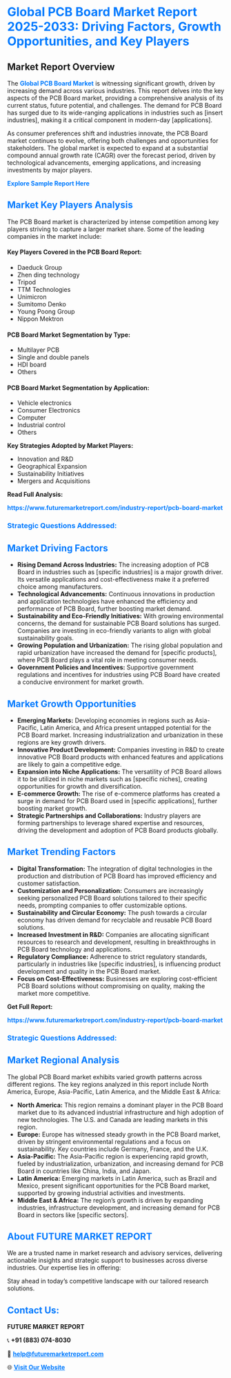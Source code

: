 <h1 style="color: #007BFF;">Global PCB Board Market Report 2025-2033: Driving Factors, Growth Opportunities, and Key Players</h1>

<section id="overview">
<h2>Market Report Overview</h2>
<p>The <a href="https://www.futuremarketreport.com/industry-report/pcb-board-market" style="color: #007BFF; text-decoration: none;"><strong>Global PCB Board Market</strong></a> is witnessing significant growth, driven by increasing demand across various industries. This report delves into the key aspects of the PCB Board market, providing a comprehensive analysis of its current status, future potential, and challenges. The demand for PCB Board has surged due to its wide-ranging applications in industries such as [insert industries], making it a critical component in modern-day [applications].</p>
<p>As consumer preferences shift and industries innovate, the PCB Board market continues to evolve, offering both challenges and opportunities for stakeholders. The global market is expected to expand at a substantial compound annual growth rate (CAGR) over the forecast period, driven by technological advancements, emerging applications, and increasing investments by major players.</p>
</section>

<section id="overview">
<p><a href="https://www.futuremarketreport.com/request-sample/reportId=82560" style="color: #007BFF; text-decoration: none;"><strong>Explore Sample Report Here</strong></a></p>
</section>

<section id="key-players">
<h2 style="color: #007BFF;">Market Key Players Analysis</h2>
<p>The PCB Board market is characterized by intense competition among key players striving to capture a larger market share. Some of the leading companies in the market include:</p>
<h4>Key Players Covered in the PCB Board Report:</h4>
<ul><li>Daeduck Group</li><li>Zhen ding technology</li><li>Tripod</li><li>TTM Technologies</li><li>Unimicron</li><li>Sumitomo Denko</li><li>Young Poong Group</li><li>Nippon Mektron</li></ul>
<h4>PCB Board Market Segmentation by Type:</h4>
<ul><li>Multilayer PCB</li><li>Single and double panels</li><li>HDI board</li><li>Others</li></ul>

<h4>PCB Board Market Segmentation by Application:</h4>
<ul><li>Vehicle electronics</li><li>Consumer Electronics</li><li>Computer</li><li>Industrial control</li><li>Others</li></ul>
<p><strong>Key Strategies Adopted by Market Players:</strong></p>
<ul>
<li>Innovation and R&D</li>
<li>Geographical Expansion</li>
<li>Sustainability Initiatives</li>
<li>Mergers and Acquisitions</li>
</ul>
</section>

<section>
<p><strong>Read Full Analysis: </strong></p><a href="https://www.futuremarketreport.com/industry-report/pcb-board-market" style="color: #007BFF; text-decoration: none;"><strong>https://www.futuremarketreport.com/industry-report/pcb-board-market</strong></a>
<h3 style="color: #007BFF;">Strategic Questions Addressed:</h3>
</section>

<section id="driving-factors">
<h2 style="color: #007BFF;">Market Driving Factors</h2>
<ul>
<li><strong>Rising Demand Across Industries:</strong> The increasing adoption of PCB Board in industries such as [specific industries] is a major growth driver. Its versatile applications and cost-effectiveness make it a preferred choice among manufacturers.</li>
<li><strong>Technological Advancements:</strong> Continuous innovations in production and application technologies have enhanced the efficiency and performance of PCB Board, further boosting market demand.</li>
<li><strong>Sustainability and Eco-Friendly Initiatives:</strong> With growing environmental concerns, the demand for sustainable PCB Board solutions has surged. Companies are investing in eco-friendly variants to align with global sustainability goals.</li>
<li><strong>Growing Population and Urbanization:</strong> The rising global population and rapid urbanization have increased the demand for [specific products], where PCB Board plays a vital role in meeting consumer needs.</li>
<li><strong>Government Policies and Incentives:</strong> Supportive government regulations and incentives for industries using PCB Board have created a conducive environment for market growth.</li>
</ul>
</section>

<section id="growth-opportunities">
<h2 style="color: #007BFF;">Market Growth Opportunities</h2>
<ul>
<li><strong>Emerging Markets:</strong> Developing economies in regions such as Asia-Pacific, Latin America, and Africa present untapped potential for the PCB Board market. Increasing industrialization and urbanization in these regions are key growth drivers.</li>
<li><strong>Innovative Product Development:</strong> Companies investing in R&D to create innovative PCB Board products with enhanced features and applications are likely to gain a competitive edge.</li>
<li><strong>Expansion into Niche Applications:</strong> The versatility of PCB Board allows it to be utilized in niche markets such as [specific niches], creating opportunities for growth and diversification.</li>
<li><strong>E-commerce Growth:</strong> The rise of e-commerce platforms has created a surge in demand for PCB Board used in [specific applications], further boosting market growth.</li>
<li><strong>Strategic Partnerships and Collaborations:</strong> Industry players are forming partnerships to leverage shared expertise and resources, driving the development and adoption of PCB Board products globally.</li>
</ul>
</section>

<section id="trending-factors">
<h2 style="color: #007BFF;">Market Trending Factors</h2>
<ul>
<li><strong>Digital Transformation:</strong> The integration of digital technologies in the production and distribution of PCB Board has improved efficiency and customer satisfaction.</li>
<li><strong>Customization and Personalization:</strong> Consumers are increasingly seeking personalized PCB Board solutions tailored to their specific needs, prompting companies to offer customizable options.</li>
<li><strong>Sustainability and Circular Economy:</strong> The push towards a circular economy has driven demand for recyclable and reusable PCB Board solutions.</li>
<li><strong>Increased Investment in R&D:</strong> Companies are allocating significant resources to research and development, resulting in breakthroughs in PCB Board technology and applications.</li>
<li><strong>Regulatory Compliance:</strong> Adherence to strict regulatory standards, particularly in industries like [specific industries], is influencing product development and quality in the PCB Board market.</li>
<li><strong>Focus on Cost-Effectiveness:</strong> Businesses are exploring cost-efficient PCB Board solutions without compromising on quality, making the market more competitive.</li>
</ul>
</section>

<section>
<p><strong>Get Full Report: </strong></p><a href="https://www.futuremarketreport.com/industry-report/pcb-board-market" style="color: #007BFF; text-decoration: none;"><strong>https://www.futuremarketreport.com/industry-report/pcb-board-market</strong></a>
<h3 style="color: #007BFF;">Strategic Questions Addressed:</h3>
</section>


<section id="regional-analysis">
<h2 style="color: #007BFF;">Market Regional Analysis</h2>
<p>The global PCB Board market exhibits varied growth patterns across different regions. The key regions analyzed in this report include North America, Europe, Asia-Pacific, Latin America, and the Middle East & Africa:</p>
<ul>
<li><strong>North America:</strong> This region remains a dominant player in the PCB Board market due to its advanced industrial infrastructure and high adoption of new technologies. The U.S. and Canada are leading markets in this region.</li>
<li><strong>Europe:</strong> Europe has witnessed steady growth in the PCB Board market, driven by stringent environmental regulations and a focus on sustainability. Key countries include Germany, France, and the U.K.</li>
<li><strong>Asia-Pacific:</strong> The Asia-Pacific region is experiencing rapid growth, fueled by industrialization, urbanization, and increasing demand for PCB Board in countries like China, India, and Japan.</li>
<li><strong>Latin America:</strong> Emerging markets in Latin America, such as Brazil and Mexico, present significant opportunities for the PCB Board market, supported by growing industrial activities and investments.</li>
<li><strong>Middle East & Africa:</strong> The region’s growth is driven by expanding industries, infrastructure development, and increasing demand for PCB Board in sectors like [specific sectors].</li>
</ul>
</section>

<footer>
<h2 style="color: #007BFF;">About FUTURE MARKET REPORT</h2>
<p>We are a trusted name in market research and advisory services, delivering actionable insights and strategic support to businesses across diverse industries. Our expertise lies in offering:</p>

<p>Stay ahead in today’s competitive landscape with our tailored research solutions.</p>

<h2 style="color: #007BFF;">Contact Us:</h2>
<p><strong>FUTURE MARKET REPORT</strong></p>
<p>📞 <strong>+91 (883) 074-8030</strong></p>
<p>📧 <strong><a href="mailto:help@futuremarketreport.com" style="color: #007BFF;">help@futuremarketreport.com</a></strong></p>
<p>🌐 <strong><a href="https://www.futuremarketreport.com/" style="color: #007BFF;">Visit Our Website</a></strong></p>
</footer>